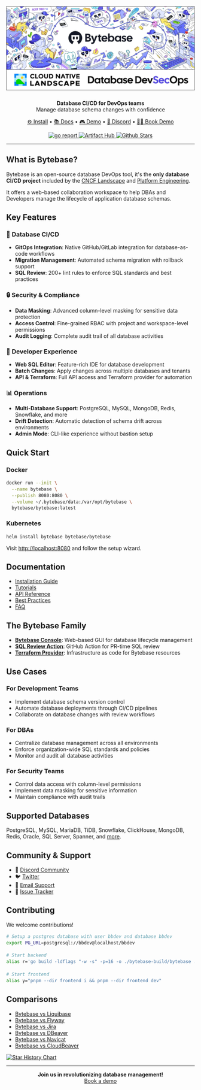 <h1 align="center">
  <a href="https://www.bytebase.com?source=github" target="_blank">
    <img alt="Bytebase" src="https://raw.githubusercontent.com/bytebase/bytebase/main/docs/assets/banner.webp" />
  </a>
</h1>

<p align="center">
  <b>Database CI/CD for DevOps teams</b><br>
  Manage database schema changes with confidence
</p>

<p align="center">
  <a href="https://docs.bytebase.com/get-started/self-host" target="_blank">⚙️ Install</a> •
  <a href="https://docs.bytebase.com">📚 Docs</a> •
  <a href="https://demo.bytebase.com">🎮 Demo</a> •
  <a href="https://discord.gg/huyw7gRsyA">💬 Discord</a> •
  <a href="https://www.bytebase.com/request-demo/">🙋‍♀️ Book Demo</a>
</p>

<p align="center">
  <a href="https://goreportcard.com/report/github.com/bytebase/bytebase">
    <img alt="go report" src="https://goreportcard.com/badge/github.com/bytebase/bytebase" />
  </a>
  <a href="https://artifacthub.io/packages/search?repo=bytebase">
    <img alt="Artifact Hub" src="https://img.shields.io/endpoint?url=https://artifacthub.io/badge/repository/bytebase" />
  </a>
  <a href="https://github.com/bytebase/bytebase">
    <img alt="Github Stars" src="https://img.shields.io/github/stars/bytebase/bytebase?logo=github">
  </a>
</p>

---

## What is Bytebase?

Bytebase is an open-source database DevOps tool, it's the **only database CI/CD project** included by the [CNCF Landscape](https://landscape.cncf.io/?selected=bytebase) and [Platform Engineering](https://platformengineering.org/tools/bytebase).

It offers a web-based collaboration workspace to help DBAs and Developers manage the lifecycle of application database schemas.

## Key Features

### 🔄 **Database CI/CD**

- **GitOps Integration**: Native GitHub/GitLab integration for database-as-code workflows
- **Migration Management**: Automated schema migration with rollback support
- **SQL Review**: 200+ lint rules to enforce SQL standards and best practices

### 🔒 **Security & Compliance**

- **Data Masking**: Advanced column-level masking for sensitive data protection
- **Access Control**: Fine-grained RBAC with project and workspace-level permissions
- **Audit Logging**: Complete audit trail of all database activities

### 🎯 **Developer Experience**

- **Web SQL Editor**: Feature-rich IDE for database development
- **Batch Changes**: Apply changes across multiple databases and tenants
- **API & Terraform**: Full API access and Terraform provider for automation

### 📊 **Operations**

- **Multi-Database Support**: PostgreSQL, MySQL, MongoDB, Redis, Snowflake, and more
- **Drift Detection**: Automatic detection of schema drift across environments
- **Admin Mode**: CLI-like experience without bastion setup

## Quick Start

### Docker

```bash
docker run --init \
  --name bytebase \
  --publish 8080:8080 \
  --volume ~/.bytebase/data:/var/opt/bytebase \
  bytebase/bytebase:latest
```

### Kubernetes

```bash
helm install bytebase bytebase/bytebase
```

Visit [http://localhost:8080](http://localhost:8080) and follow the setup wizard.

## Documentation

- [Installation Guide](https://docs.bytebase.com/get-started/deploy-with-docker)
- [Tutorials](https://docs.bytebase.com/tutorials)
- [API Reference](https://docs.bytebase.com/api/overview)
- [Best Practices](https://docs.bytebase.com/tutorials/risk-center-best-practice)
- [FAQ](https://docs.bytebase.com/faq)

## The Bytebase Family

- **[Bytebase Console](https://www.bytebase.com)**: Web-based GUI for database lifecycle management
- **[SQL Review Action](https://github.com/bytebase/sql-review-action)**: GitHub Action for PR-time SQL review
- **[Terraform Provider](https://registry.terraform.io/providers/bytebase/bytebase/latest/docs)**: Infrastructure as code for Bytebase resources

## Use Cases

### For Development Teams

- Implement database schema version control
- Automate database deployments through CI/CD pipelines
- Collaborate on database changes with review workflows

### For DBAs

- Centralize database management across all environments
- Enforce organization-wide SQL standards and policies
- Monitor and audit all database activities

### For Security Teams

- Control data access with column-level permissions
- Implement data masking for sensitive information
- Maintain compliance with audit trails

## Supported Databases

PostgreSQL, MySQL, MariaDB, TiDB, Snowflake, ClickHouse, MongoDB, Redis, Oracle, SQL Server, Spanner, and [more](https://docs.bytebase.com/introduction/supported-databases).

## Community & Support

- 💬 [Discord Community](https://discord.gg/huyw7gRsyA)
- 🐦 [Twitter](https://twitter.com/Bytebase)
- 📧 [Email Support](mailto:support@bytebase.com)
- 🐛 [Issue Tracker](https://github.com/bytebase/bytebase/issues)

## Contributing

We welcome contributions!

```bash
# Setup a postgres database with user bbdev and database bbdev
export PG_URL=postgresql://bbdev@localhost/bbdev

# Start backend
alias r='go build -ldflags "-w -s" -p=16 -o ./bytebase-build/bytebase ./backend/bin/server/main.go && ./bytebase-build/bytebase --port 8080 --data . --debug --disable-sample'

# Start frontend
alias y="pnpm --dir frontend i && pnpm --dir frontend dev"
```

## Comparisons

- [Bytebase vs Liquibase](https://www.bytebase.com/blog/bytebase-vs-liquibase/)
- [Bytebase vs Flyway](https://www.bytebase.com/blog/bytebase-vs-flyway/)
- [Bytebase vs Jira](https://www.bytebase.com/blog/use-jira-for-database-change/)
- [Bytebase vs DBeaver](https://www.bytebase.com/blog/bytebase-vs-dbeaver/)
- [Bytebase vs Navicat](https://www.bytebase.com/blog/bytebase-vs-navicat/)
- [Bytebase vs CloudBeaver](https://www.bytebase.com/blog/bytebase-vs-cloudbeaver/)

<a href="https://star-history.com/#bytebase/bytebase&liquibase/liquibase&flyway/flyway&dbeaver/cloudbeaver&Date">
  <img src="https://api.star-history.com/svg?repos=bytebase/bytebase,liquibase/liquibase,flyway/flyway,dbeaver/cloudbeaver&type=Date" alt="Star History Chart">
</a>

---

<p align="center">
  <b>Join us in revolutionizing database management!</b><br>
  <a href="https://cal.com/bytebase/product-walkthrough">Book a demo</a>
</p>
